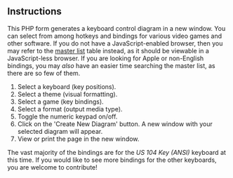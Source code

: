 ## Instructions

This PHP form generates a keyboard control diagram in a new window. You can select from among hotkeys and bindings for various video games and other software. If you do not have a JavaScript-enabled browser, then you may refer to the [master list](http://isometricland.net/keyboard/keyboard-list.php) table instead, as it should be viewable in a JavaScript-less browser. If you are looking for Apple or non-English bindings, you may *also* have an easier time searching the master list, as there are so few of them.

1. Select a keyboard (key positions).
1. Select a theme (visual formatting).
1. Select a game (key bindings).
1. Select a format (output media type).
1. Toggle the numeric keypad on/off.
1. Click on the 'Create New Diagram' button. A new window with your selected diagram will appear.
1. View or print the page in the new window.

The vast majority of the bindings are for the *US 104 Key (ANSI)* keyboard at this time. If you would like to see more bindings for the other keyboards, you are welcome to contribute!
